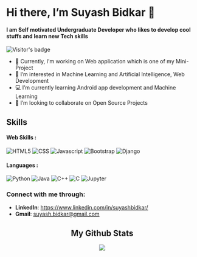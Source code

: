 # Hi there, I’m Suyash Bidkar 👋 
#### I am Self motivated Undergraduate Developer who likes to develop cool stuffs and learn new Tech skills

![Visitor's badge](https://komarev.com/ghpvc/?username=Suyash642)  

- 🔭    Currently, I'm working on Web application which is one of my Mini-Project
- 🌱    I’m interested in Machine Learning and Artificial Intelligence, Web Development
- 💻    I’m currently learning Android app development and Machine Learning
- 👯    I’m looking to collaborate on Open Source Projects

## Skills   
#### Web Skills :
![HTML5](https://img.shields.io/badge/HTML5-E34F26?style=for-the-badge&logo=html5&logoColor=white)
![CSS](https://img.shields.io/badge/CSS-239120?&style=for-the-badge&logo=css3&logoColor=white)
![Javascript](https://img.shields.io/badge/JavaScript-323330?style=for-the-badge&logo=javascript&logoColor=F7DF1E)
![Bootstrap](https://img.shields.io/badge/Bootstrap-563D7C?style=for-the-badge&logo=bootstrap&logoColor=white)
![Django](https://img.shields.io/badge/Django-092E20?style=for-the-badge&logo=django&logoColor=white)

#### Languages :
![Python](https://img.shields.io/badge/Python-3776AB?style=for-the-badge&logo=python&logoColor=white)
![Java](https://img.shields.io/badge/Java-ED8B00?style=for-the-badge&logo=java&logoColor=white)
![C++](https://img.shields.io/badge/C%2B%2B-00599C?style=for-the-badge&logo=c%2B%2B&logoColor=white)
![C](https://img.shields.io/badge/C-00599C?style=for-the-badge&logo=c&logoColor=white)
![Jupyter](https://img.shields.io/badge/Jupyter-F37626.svg?&style=for-the-badge&logo=Jupyter&logoColor=white)


 ### Connect with me through:  
  - **LinkedIn**: https://www.linkedin.com/in/suyashbidkar/
  - **Gmail**: suyash.bidkar@gmail.com


<div align="center">
<h2>My Github Stats </h2>

 <img align="center" src="https://github-readme-stats.anuraghazra1.vercel.app/api/top-langs/?username=Suyash642&theme=dracula&show_icons=true&hide_border=true" />
 </div>

<!---
Suyash642/Suyash642 is a ✨ special ✨ repository because its `README.md` (this file) appears on your GitHub profile.
You can click the Preview link to take a look at your changes.
--->
